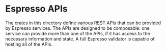 <!--
 ~ Copyright (c) 2022 Espresso Systems (espressosys.com)
 ~ This file is part of the Espresso library.
 -->

# Espresso APIs

The crates in this directory define various REST APIs that can be provided by Espresso services. The APIs are designed to be composable: one service can provide more than one of the APIs, if it has access to the necessary information and state. A full Espresso validator is capable of hosting all of the APIs.
